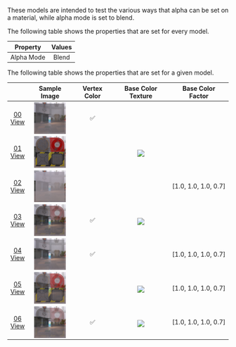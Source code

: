 These models are intended to test the various ways that alpha can be set on a material, while alpha mode is set to blend.  

The following table shows the properties that are set for every model.  

| Property | **Values** |
| :---: | :---: |
| Alpha Mode | Blend |


The following table shows the properties that are set for a given model.  

|   | Sample Image | Vertex Color | Base Color Texture | Base Color Factor |
| :---: | :---: | :---: | :---: | :---: |
| [00](Material_AlphaBlend_00.gltf)<br>[View](https://bghgary.github.io/glTF-Assets-Viewer/?folder=1&model=0) | [<img src="Figures/Thumbnails/Material_AlphaBlend_00.png" align="middle">](Figures/SampleImages/Material_AlphaBlend_00.png) | :white_check_mark: |   |   |
| [01](Material_AlphaBlend_01.gltf)<br>[View](https://bghgary.github.io/glTF-Assets-Viewer/?folder=1&model=1) | [<img src="Figures/Thumbnails/Material_AlphaBlend_01.png" align="middle">](Figures/SampleImages/Material_AlphaBlend_01.png) |   | [<img src="Figures/Thumbnails/BaseColor_Plane.png" align="middle">](Textures/BaseColor_Plane.png) |   |
| [02](Material_AlphaBlend_02.gltf)<br>[View](https://bghgary.github.io/glTF-Assets-Viewer/?folder=1&model=2) | [<img src="Figures/Thumbnails/Material_AlphaBlend_02.png" align="middle">](Figures/SampleImages/Material_AlphaBlend_02.png) |   |   | [1.0,&nbsp;1.0,&nbsp;1.0,&nbsp;0.7] |
| [03](Material_AlphaBlend_03.gltf)<br>[View](https://bghgary.github.io/glTF-Assets-Viewer/?folder=1&model=3) | [<img src="Figures/Thumbnails/Material_AlphaBlend_03.png" align="middle">](Figures/SampleImages/Material_AlphaBlend_03.png) | :white_check_mark: | [<img src="Figures/Thumbnails/BaseColor_Plane.png" align="middle">](Textures/BaseColor_Plane.png) |   |
| [04](Material_AlphaBlend_04.gltf)<br>[View](https://bghgary.github.io/glTF-Assets-Viewer/?folder=1&model=4) | [<img src="Figures/Thumbnails/Material_AlphaBlend_04.png" align="middle">](Figures/SampleImages/Material_AlphaBlend_04.png) | :white_check_mark: |   | [1.0,&nbsp;1.0,&nbsp;1.0,&nbsp;0.7] |
| [05](Material_AlphaBlend_05.gltf)<br>[View](https://bghgary.github.io/glTF-Assets-Viewer/?folder=1&model=5) | [<img src="Figures/Thumbnails/Material_AlphaBlend_05.png" align="middle">](Figures/SampleImages/Material_AlphaBlend_05.png) |   | [<img src="Figures/Thumbnails/BaseColor_Plane.png" align="middle">](Textures/BaseColor_Plane.png) | [1.0,&nbsp;1.0,&nbsp;1.0,&nbsp;0.7] |
| [06](Material_AlphaBlend_06.gltf)<br>[View](https://bghgary.github.io/glTF-Assets-Viewer/?folder=1&model=6) | [<img src="Figures/Thumbnails/Material_AlphaBlend_06.png" align="middle">](Figures/SampleImages/Material_AlphaBlend_06.png) | :white_check_mark: | [<img src="Figures/Thumbnails/BaseColor_Plane.png" align="middle">](Textures/BaseColor_Plane.png) | [1.0,&nbsp;1.0,&nbsp;1.0,&nbsp;0.7] |
 
